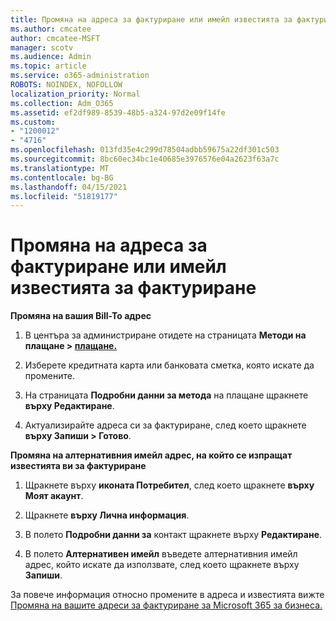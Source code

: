 ```yaml
---
title: Промяна на адреса за фактуриране или имейл известията за фактуриране
ms.author: cmcatee
author: cmcatee-MSFT
manager: scotv
ms.audience: Admin
ms.topic: article
ms.service: o365-administration
ROBOTS: NOINDEX, NOFOLLOW
localization_priority: Normal
ms.collection: Adm_O365
ms.assetid: ef2df989-8539-48b5-a324-97d2e09f14fe
ms.custom:
- "1200012"
- "4716"
ms.openlocfilehash: 013fd35e4c299d78504adbb59675a22df301c503
ms.sourcegitcommit: 8bc60ec34bc1e40685e3976576e04a2623f63a7c
ms.translationtype: MT
ms.contentlocale: bg-BG
ms.lasthandoff: 04/15/2021
ms.locfileid: "51819177"
---
```

# <a name="change-billing-address-or-billing-email-notifications"></a>Промяна на адреса за фактуриране или имейл известията за фактуриране

**Промяна на вашия Bill-To адрес**

1. В центъра за администриране отидете на страницата **Методи на плащане > [плащане.](https://go.microsoft.com/fwlink/p/?linkid=2018806)**

2. Изберете кредитната карта или банковата сметка, която искате да промените.

3. На страницата **Подробни данни за метода** на плащане щракнете **върху Редактиране**.

4. Актуализирайте адреса си за фактуриране, след което щракнете **върху Запиши > Готово**.

**Промяна на алтернативния имейл адрес, на който се изпращат известията ви за фактуриране** 

1. Щракнете върху **иконата Потребител**, след което щракнете **върху Моят акаунт**.

2. Щракнете **върху Лична информация**.

3. В полето **Подробни данни за** контакт щракнете върху **Редактиране**.

4. В полето **Алтернативен имейл** въведете алтернативния имейл адрес, който искате да използвате, след което щракнете върху **Запиши**.

За повече информация относно промените в адреса и известията вижте [Промяна на вашите адреси за фактуриране за Microsoft 365 за бизнеса.](https://docs.microsoft.com/microsoft-365/commerce/billing-and-payments/change-your-billing-addresses?view=o365-worldwide)
